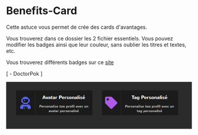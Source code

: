 # Benefits-Card

Cette astuce vous permet de crée des cards d'avantages.

Vous trouverez dans ce dossier les 2 fichier essentiels. Vous pouvez modifier les badges ainsi que leur couleur, sans oublier les titres et textes, etc.

Vous trouverez différents badges sur ce [site](https://fontawesome.com/)

[ - DoctorPok ]

<div align="center">
  <img src="https://github.com/DoctorPok42/Astuces-Web/blob/main/IMG/Benefits-Card.PNG">
</div>